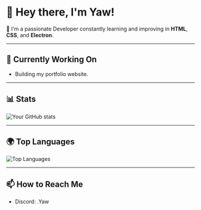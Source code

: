 # 👋 Hey there, I'm **Yaw**!

🚀 I'm a passionate Developer constantly learning and improving in **HTML**, **CSS**, and **Electron**. 

---

## 🚀 Currently Working On
- Building my portfolio website.

---

## 📊 Stats

![Your GitHub stats](https://github-readme-stats.vercel.app/api?username=oYaww&show_icons=true&hide=prs&count_private=true&theme=radical)

---

## 🌍 Top Languages

![Top Languages](https://github-readme-stats.vercel.app/api/top-langs/?username=oYaww&langs_count=5&theme=radical)

---

## 📫 How to Reach Me
- Discord: .Yaw
